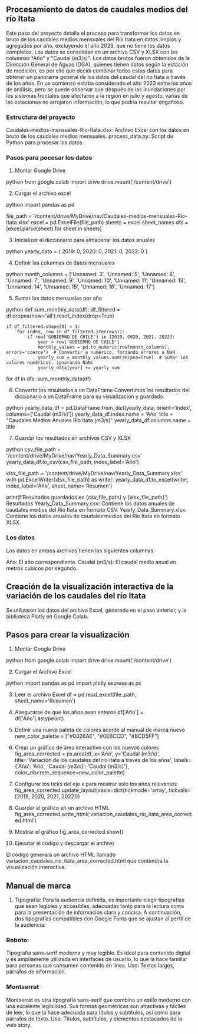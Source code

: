 






## Procesamiento de datos de caudales medios del río Itata
Este paso del proyecto detalla el proceso para transformar los datos en bruto de los caudales medios mensuales del Río Itata en datos limpios y agregados por año, excluyendo el año 2023, que no tiene los datos completos. Los datos se consolidan en un archivo CSV y XLSX con las columnas "Año" y "Caudal (m3/s)".
Los datos brutos fueron obtenidos de la Dirección General de Aguas (DGA), quienes tienen datos según la estación de medición, es por ello que decidí combinar todos estos datos para obtener un panorama general de los datos del caudal del río Itata a través de los años. 
En un comienzo estaba considerado el año 2023 entre los años de análisis, pero se puede observar que después de las inundaciones por los sistemas frontales que afectaron a la región en julio y agosto, varias de las estaciones no arrojaron información, lo que podría resultar engañoso.

### Estructura del proyecto
Caudales-medios-mensuales-Rio-Itata.xlsx: Archivo Excel con los datos en bruto de los caudales medios mensuales.
process_data.py: Script de Python para procesar los datos.

### Pasos para pocesar los datos
1. Montar Google Drive

python
from google.colab import drive
drive.mount('/content/drive')

2. Cargar el archivo excel

python
import pandas as pd

file_path = '/content/drive/MyDrive/nav/Caudales-medios-mensuales-Rio-Itata.xlsx'
excel = pd.ExcelFile(file_path)
sheets = excel.sheet_names
dfs = [excel.parse(sheet) for sheet in sheets]

3. Inicializar el diccionario para almacenar los datos anuales

python
yearly_data = {
    2019: 0,
    2020: 0,
    2021: 0,
    2022: 0
}

4. Definir las columnas de datos mensuales

python
month_columns = ['Unnamed: 3', 'Unnamed: 5', 'Unnamed: 6', 'Unnamed: 7', 'Unnamed: 9', 
                 'Unnamed: 10', 'Unnamed: 11', 'Unnamed: 13', 'Unnamed: 14', 'Unnamed: 15', 
                 'Unnamed: 16', 'Unnamed: 17']

5. Sumar los datos mensuales por año

python
def sum_monthly_data(df):
    df_filtered = df.dropna(how='all').reset_index(drop=True)
    
    if df_filtered.shape[0] > 1:
        for index, row in df_filtered.iterrows():
            if row['GOBIERNO DE CHILE'] in [2019, 2020, 2021, 2022]:
                year = row['GOBIERNO DE CHILE']
                monthly_values = pd.to_numeric(row[month_columns], errors='coerce')  # Convertir a numérico, forzando errores a NaN
                yearly_sum = monthly_values.sum(skipna=True)  # Sumar los valores numéricos, ignorando NaNs
                yearly_data[year] += yearly_sum

for df in dfs:
    sum_monthly_data(df)

6. Convertir los resultados a un DataFrame
Convertimos los resultados del diccionario a un DataFrame para su visualización y guardado.

python
yearly_data_df = pd.DataFrame.from_dict(yearly_data, orient='index', columns=['Caudal (m3/s)'])
yearly_data_df.index.name = 'Año'
title = "Caudales Medios Anuales Río Itata (m3/s)"
yearly_data_df.columns.name = title

7. Guardar los resultados en archivos CSV y XLSX

python
csv_file_path = '/content/drive/MyDrive/nav/Yearly_Data_Summary.csv'
yearly_data_df.to_csv(csv_file_path, index_label='Año')

xlsx_file_path = '/content/drive/MyDrive/nav/Yearly_Data_Summary.xlsx'
with pd.ExcelWriter(xlsx_file_path) as writer:
    yearly_data_df.to_excel(writer, index_label='Año', sheet_name='Resumen')

print(f'Resultados guardados en {csv_file_path} y {xlsx_file_path}')
Resultados
Yearly_Data_Summary.csv: Contiene los datos anuales de caudales medios del Río Itata en formato CSV.
Yearly_Data_Summary.xlsx: Contiene los datos anuales de caudales medios del Río Itata en formato XLSX.

### Los datos
Los datos en ambos archivos tienen las siguientes columnas:

Año: El año correspondiente.
Caudal (m3/s): El caudal medio anual en metros cúbicos por segundo.

## Creación de la visualización interactiva de la variación de los caudales del río Itata
Se utilizaron los datos del archivo Excel, generado en el paso anterior, y la biblioteca Plotly en Google Colab.


## Pasos para crear la visualización

1. Montar Google Drive

python
from google.colab import drive
drive.mount('/content/drive')

2. Cargar el Archivo Excel

python
import pandas as pd
import plotly.express as px

3. Leer el archivo Excel
df = pd.read_excel(file_path, sheet_name='Resumen')

4. Asegurarse de que los años sean enteros
df['Año'] = df['Año'].astype(int)

5. Definir una nueva paleta de colores acorde al manual de marca nuevo
new_color_palette = ["#0026AE", "#0EBCCD", "#BCD5FF"]

6. Crear un gráfico de área interactivo con los nuevos colores
fig_area_corrected = px.area(df, x='Año', y='Caudal (m3/s)', title='Variación de los caudales del río Itata a través de los años',
                             labels={'Año': 'Año', 'Caudal (m3/s)': 'Caudal (m3/s)'},
                             color_discrete_sequence=new_color_palette)

7. Configurar los ticks del eje x para mostrar solo los años relevantes
fig_area_corrected.update_layout(xaxis=dict(tickmode='array', tickvals=[2019, 2020, 2021, 2022]))

8. Guardar el gráfico en un archivo HTML
fig_area_corrected.write_html('variacion_caudales_rio_itata_area_corrected.html')

9. Mostrar el gráfico
fig_area_corrected.show()

10. Ejecutar el código y descargar el archivo

El código generará un archivo HTML llamado variacion_caudales_rio_itata_area_corrected.html que contendrá la visualización interactiva.

## Manual de marca
1. Tipografía: Para la audiencia definida, es importante elegir tipografías que sean legibles y accesibles, adecuadas tanto para la lectura como para la presentación de información clara y concisa. A continuación, dos tipografías compatibles con Google Fonts que se ajustan al perfil de la audiencia:

### Roboto:
Tipografía sans-serif moderna y muy legible. Es ideal para contenido digital y es ampliamente utilizada en interfaces de usuario, lo que la hace familiar para personas que consumen contenido en línea.
Uso: Textos largos, párrafos de información.
### Montserrat
Montserrat es otra tipografía sans-serif que combina un estilo moderno con una excelente legibilidad. Sus formas geométricas son atractivas y fáciles de leer, lo que la hace adecuada para títulos y subtítulos, así como para párrafos de texto.
Uso: Títulos, subtítulos, y elementos destacados de la web story.

